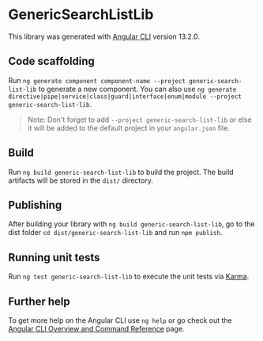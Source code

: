 # GenericSearchListLib

This library was generated with [Angular CLI](https://github.com/angular/angular-cli) version 13.2.0.

## Code scaffolding

Run `ng generate component component-name --project generic-search-list-lib` to generate a new component. You can also use `ng generate directive|pipe|service|class|guard|interface|enum|module --project generic-search-list-lib`.
> Note: Don't forget to add `--project generic-search-list-lib` or else it will be added to the default project in your `angular.json` file. 

## Build

Run `ng build generic-search-list-lib` to build the project. The build artifacts will be stored in the `dist/` directory.

## Publishing

After building your library with `ng build generic-search-list-lib`, go to the dist folder `cd dist/generic-search-list-lib` and run `npm publish`.

## Running unit tests

Run `ng test generic-search-list-lib` to execute the unit tests via [Karma](https://karma-runner.github.io).

## Further help

To get more help on the Angular CLI use `ng help` or go check out the [Angular CLI Overview and Command Reference](https://angular.io/cli) page.
